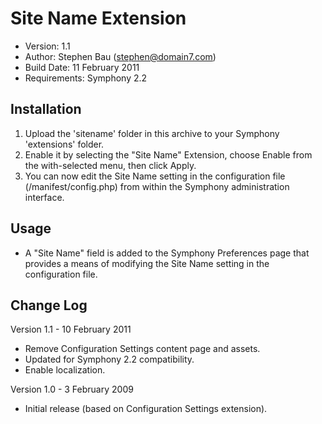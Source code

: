 # Site Name Extension

- Version: 1.1
- Author: Stephen Bau (stephen@domain7.com)
- Build Date: 11 February 2011
- Requirements: Symphony 2.2


## Installation

1. Upload the 'sitename' folder in this archive to your Symphony 'extensions' folder.
2. Enable it by selecting the "Site Name" Extension, choose Enable from the with-selected menu, then click Apply.
3. You can now edit the Site Name setting in the configuration file (/manifest/config.php) from within the Symphony administration interface.


## Usage

- A "Site Name" field is added to the Symphony Preferences page that provides a means of modifying the Site Name setting in the configuration file.


## Change Log

Version 1.1 - 10 February 2011

- Remove Configuration Settings content page and assets.
- Updated for Symphony 2.2 compatibility.
- Enable localization.

Version 1.0 - 3 February 2009

- Initial release (based on Configuration Settings extension).
